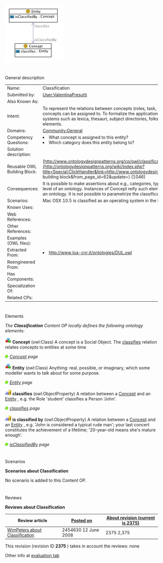 [![Image:classification.jpg](public/images/c/ca/Classification.jpg)](../Image/Classification.jpg "Image:classification.jpg")





# 

 General description




|  |  |
| --- | --- |
|  Name:  |  Classification  |
|  Submitted by:  | [User:ValentinaPresutti](http://ontologydesignpatterns.org/wiki/index.php?title=User:User:ValentinaPresutti&action=edit&redlink=1 "User:User:ValentinaPresutti (not yet written)")  |
|  Also Known As:  |  |
|  Intent:  |  To represent the relations between concepts (roles, task, parameters) and entities (person, events, values), which concepts can be assigned to. To formalize the application (e.g. tagging) of informal knowledge organization systems such as lexica, thesauri, subject directories, folksonomies, etc., where concepts are first-order elements.  |
|  Domains:  | [Community:General](http://ontologydesignpatterns.org/wiki/index.php?title=Community:Community:General&action=edit&redlink=1 "Community:Community:General (not yet written)")  |
|  Competency Questions:  | <li>       What concept is assigned to this entity?      </li><li>       Which category does this entity belong to?      </li> |
|  Solution description:  |  |
|  Reusable OWL Building Block:  | [http://www.ontologydesignpatterns.org/cp/owl/classification.owl](http://ontologydesignpatterns.org/wiki/index.php?title=Special:ClickHandler&link=http://www.ontologydesignpatterns.org/cp/owl/classification.owl&message=OWL building block&from_page_id=62&update=)  (1046)  |
|  Consequences:  |  It is possible to make assertions about e.g., categories, types, roles, which are typically considered at the meta-level of an ontology. Instances of Concept reify such elements, which are therefore put in the ordinary domain of an ontology. It is not possible to parametrize the classification over different dimensions e.g., time, space, etc.  |
|  Scenarios:  |  Mac OSX 10.5 is classified as an operating system in the Fujitsu-Siemens product catalog.  |
|  Known Uses:  |  |
|  Web References:  |  |
|  Other References:  |  |
|  Examples (OWL files):  |  |
|  Extracted From:  | <li><a class="external free" href="http://www.loa-cnr.it/ontologies/DUL.owl" rel="nofollow" title="http://www.loa-cnr.it/ontologies/DUL.owl">        http://www.loa-cnr.it/ontologies/DUL.owl       </a></li> |
|  Reengineered From:  |  |
|  Has Components:  |  |
|  Specialization Of:  |  |
|  Related CPs:  |  |



  





# 

 Elements



_The
 __Classification__ 
 Content OP locally defines the following ontology elements:_ 






[![Class](public/images/thumb/2/27/Class.gif/20px-Class.gif)](../Image/Class.gif "Class")
__Concept__ 
 (owl:Class) A concept is a Social Object. The
 [classifies](../Submissions/Classification/classifies "Submissions:Classification/classifies") 
 relation relates concepts to entities at some time
 



[![](public/images/thumb/8/87/ArrowRight.gif/11px-ArrowRight.gif)](../Image/ArrowRight.gif "ArrowRight.gif")
_[Concept](../Submissions/Classification/Concept "Submissions:Classification/Concept") 
 page_ 




[![Class](public/images/thumb/2/27/Class.gif/20px-Class.gif)](../Image/Class.gif "Class")
__Entity__ 
 (owl:Class) Anything: real, possible, or imaginary, which some modeller wants to talk about for some purpose.
 



[![](public/images/thumb/8/87/ArrowRight.gif/11px-ArrowRight.gif)](../Image/ArrowRight.gif "ArrowRight.gif")
_[Entity](../Submissions/Classification/Entity "Submissions:Classification/Entity") 
 page_ 




[![ObjectProperty](public/images/thumb/c/c3/ObjectProperty.gif/20px-ObjectProperty.gif)](../Image/ObjectProperty.gif "ObjectProperty")
__classifies__ 
 (owl:ObjectProperty) A relation between a
 [Concept](../Submissions/Classification/Concept "Submissions:Classification/Concept") 
 and an
 [Entity](../Submissions/Classification/Entity "Submissions:Classification/Entity") 
 , e.g. the Role 'student' classifies a Person 'John'.
 



[![](public/images/thumb/8/87/ArrowRight.gif/11px-ArrowRight.gif)](../Image/ArrowRight.gif "ArrowRight.gif")
_[classifies](../Submissions/Classification/classifies "Submissions:Classification/classifies") 
 page_ 




[![ObjectProperty](public/images/thumb/c/c3/ObjectProperty.gif/20px-ObjectProperty.gif)](../Image/ObjectProperty.gif "ObjectProperty")
__is classified by__ 
 (owl:ObjectProperty) A relation between a
 [Concept](../Submissions/Classification/Concept "Submissions:Classification/Concept") 
 and an
 [Entity](../Submissions/Classification/Entity "Submissions:Classification/Entity") 
 , e.g. 'John is considered a typical rude man'; your last concert constitutes the achievement of a lifetime; '20-year-old means she's mature enough'.
 



[![](public/images/thumb/8/87/ArrowRight.gif/11px-ArrowRight.gif)](../Image/ArrowRight.gif "ArrowRight.gif")
_[isClassifiedBy](../Submissions/Classification/isClassifiedBy "Submissions:Classification/isClassifiedBy") 
 page_ 


  





# 

 Scenarios




__Scenarios about Classification__ 


 No scenario is added to this Content OP.
 




# 

 Reviews




__Reviews about Classification__ 



|  Review article  | [Posted on](../Property/CreationDate "Property:CreationDate")  | [About revision (current is 2375)](../Property/ReviewAboutVersion "Property:ReviewAboutVersion")  |
| --- | --- | --- |
| [WimPeters about Classification](../Reviews/WimPeters_about_Classification "Reviews:WimPeters about Classification")  |  2454630  12 June 2008  |  2375  2,375  |



 This revision (revision ID
 __2375__ 
 ) takes in account the reviews: none
 



 Other info at
 [evaluation tab](http://ontologydesignpatterns.org/wiki/index.php?title=Submissions:Classification&action=evaluation "http://ontologydesignpatterns.org/wiki/index.php?title=Submissions:Classification&action=evaluation")